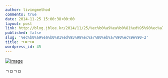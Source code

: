 ```yaml
---
author: livingmethod
comments: true
date: 2014-11-25 15:00:38+00:00
layout: post
link: http://blog.jblee.kr/2014/11/25/%ec%b0%a9%ea%b0%81%ed%95%98%ec%a7%80%eb%a7%90%ec%9e%90-2/
published: false
slug: '%ec%b0%a9%ea%b0%81%ed%95%98%ec%a7%80%eb%a7%90%ec%9e%90-2'
title: ㄱㅁㄱㅁ
wordpress_id: 45
---
```


[![image](http://livingmethod.files.wordpress.com/2014/11/wpid-screenshot_2014-11-25-23-49-361.png)](http://livingmethod.files.wordpress.com/2014/11/wpid-screenshot_2014-11-25-23-49-361.png)

ㄱㅁㄱㅁ
